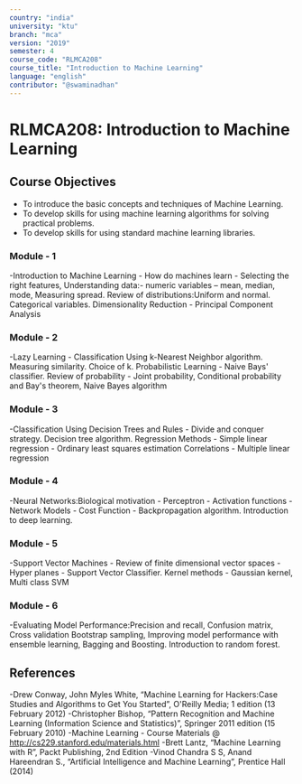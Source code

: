```yaml
---
country: "india"
university: "ktu"
branch: "mca"
version: "2019"
semester: 4
course_code: "RLMCA208"
course_title: "Introduction to Machine Learning"
language: "english"
contributor: "@swaminadhan"
---
```

        
# RLMCA208: Introduction to Machine Learning
## Course Objectives

- To introduce the basic concepts and techniques of Machine Learning.
- To develop skills for using machine learning algorithms for solving practical problems.
- To develop skills for using standard machine learning libraries.

### Module - 1 

-Introduction to Machine Learning - How do machines learn -
Selecting the right features, Understanding data:- numeric
variables – mean, median, mode, Measuring spread.
Review of distributions:Uniform and normal. Categorical
variables. Dimensionality Reduction - Principal Component
Analysis

### Module - 2 

-Lazy Learning - Classification Using k-Nearest Neighbor
algorithm. Measuring similarity. Choice of k.
Probabilistic Learning - Naive Bays' classifier. Review of
probability - Joint probability, Conditional probability and
Bay's theorem, Naive Bayes algorithm

### Module - 3

-Classification Using Decision Trees and Rules - Divide and
conquer strategy. Decision tree algorithm.
Regression Methods - Simple linear regression - Ordinary least
squares estimation Correlations - Multiple linear regression


### Module - 4

-Neural Networks:Biological motivation - Perceptron -
Activation functions - Network Models - Cost Function - Backpropagation algorithm. Introduction to deep learning.

### Module - 5

-Support Vector Machines - Review of finite dimensional vector
spaces - Hyper planes - Support Vector Classifier. Kernel
methods - Gaussian kernel, Multi class SVM

### Module - 6

-Evaluating Model Performance:Precision and recall, Confusion
matrix, Cross validation Bootstrap sampling, Improving model
performance with ensemble learning, Bagging and Boosting.
Introduction to random forest.
## References

-Drew Conway, John Myles White, “Machine Learning for Hackers:Case Studies and
Algorithms to Get You Started”, O'Reilly Media; 1 edition (13 February 2012)
-Christopher Bishop, “Pattern Recognition and Machine Learning (Information Science and
Statistics)”, Springer 2011 edition (15 February 2010)
-Machine Learning - Course Materials @ http://cs229.stanford.edu/materials.html
-Brett Lantz, “Machine Learning with R”, Packt Publishing, 2nd Edition
-Vinod Chandra S S, Anand Hareendran S., “Artificial Intelligence and Machine Learning”,
Prentice Hall (2014)



